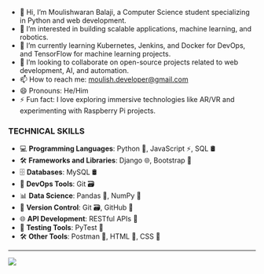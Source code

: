 - 👋 Hi, I’m Moulishwaran Balaji, a Computer Science student specializing in Python and web development.
- 👀 I’m interested in building scalable applications, machine learning, and robotics.
- 🌱 I’m currently learning Kubernetes, Jenkins, and Docker for DevOps, and TensorFlow for machine learning projects.
- 💞️ I’m looking to collaborate on open-source projects related to web development, AI, and automation.
- 📫 How to reach me: [moulish.developer@gmail.com](mailto:moulish.developer@gmail.com)
- 😄 Pronouns: He/Him
- ⚡ Fun fact: I love exploring immersive technologies like AR/VR and experimenting with Raspberry Pi projects.

<!-- Proudly created with GPRM ( https://gprm.itsvg.in ) -->
### TECHNICAL SKILLS
- 💻 **Programming Languages**: Python 🐍, JavaScript ⚡, SQL 🛢️
- 🛠️ **Frameworks and Libraries**: Django 🌐, Bootstrap 🎨
- 🗄️ **Databases**: MySQL 🛢️
- 🚀 **DevOps Tools**: Git 🗃️
- 📊 **Data Science**: Pandas 🐼, NumPy 📐
- 🔄 **Version Control**: Git 🗃️, GitHub 🐙
- 🌐 **API Development**: RESTful APIs 🔗
- 🧪 **Testing Tools**: PyTest 🧪
- 🛠️ **Other Tools**: Postman 📮, HTML 📄, CSS 🎨


---
[![](https://visitcount.itsvg.in/api?id=moulish-dev&icon=0&color=0)](https://visitcount.itsvg.in)
